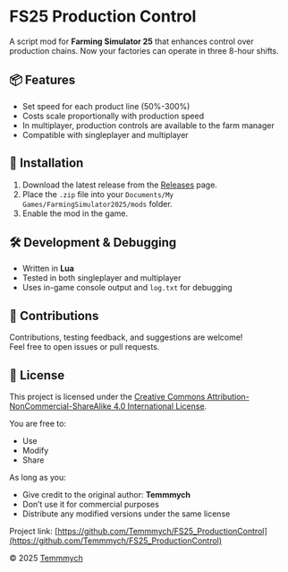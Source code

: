 # FS25 Production Control

A script mod for **Farming Simulator 25** that enhances control over production chains.
Now your factories can operate in three 8-hour shifts.

## 📦 Features

- Set speed for each product line (50%-300%)
- Costs scale proportionally with production speed
- In multiplayer, production controls are available to the farm manager
- Compatible with singleplayer and multiplayer

## 📁 Installation

1. Download the latest release from the [Releases](https://github.com/Temmmych/FS25_ProductionControl/releases) page.
2. Place the `.zip` file into your `Documents/My Games/FarmingSimulator2025/mods` folder.
3. Enable the mod in the game.

## 🛠 Development & Debugging

- Written in **Lua**
- Tested in both singleplayer and multiplayer
- Uses in-game console output and `log.txt` for debugging

## 🤝 Contributions

Contributions, testing feedback, and suggestions are welcome!  
Feel free to open issues or pull requests.

## 📄 License

This project is licensed under the [Creative Commons Attribution-NonCommercial-ShareAlike 4.0 International License](https://creativecommons.org/licenses/by-nc-sa/4.0/).

You are free to:
- Use
- Modify
- Share

As long as you:
- Give credit to the original author: **Temmmych**
- Don’t use it for commercial purposes
- Distribute any modified versions under the same license

Project link: [https://github.com/Temmmych/FS25_ProductionControl](https://github.com/Temmmych/FS25_ProductionControl)

© 2025 [Temmmych](https://github.com/Temmmych)
